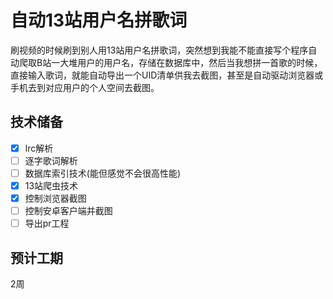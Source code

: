 # 自动13站用户名拼歌词
刷视频的时候刷到别人用13站用户名拼歌词，突然想到我能不能直接写个程序自动爬取B站一大堆用户的用户名，存储在数据库中，然后当我想拼一首歌的时候，直接输入歌词，就能自动导出一个UID清单供我去截图，甚至是自动驱动浏览器或手机去到对应用户的个人空间去截图。

## 技术储备
- [x] lrc解析
- [ ] 逐字歌词解析
- [ ] 数据库索引技术(能但感觉不会很高性能)
- [x] 13站爬虫技术
- [x] 控制浏览器截图
- [ ] 控制安卓客户端并截图
- [ ] 导出pr工程 

## 预计工期
2周